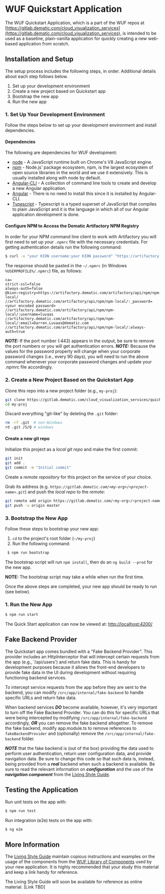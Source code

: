 WUF Quickstart Application
=============================
The WUF Quickstart Application, which is a part of the WUF repos at [https://gitlab.dematic.com/cloud_visualization_services](https://gitlab.dematic.com/cloud_visualization_services), is intended to be used as a baseline, plain-vanilla application for quickly creating a new web-based application from scratch. 


Installation and Setup
-----------------------
The setup process includes the following steps, in order.  Additional details about each step follows below.

1. Set up your development environment
2. Create a new project based on Quickstart app
3. Bootstrap the new app
4. Run the new app

### 1. Set Up Your Development Environment

Follow the steps below to set up your development environment and install dependencies.

#### Dependencies
The following are dependencies for WUF development:
* [node](https://nodejs.org/en/) - A JavaScript runtime built on Chrome's V8 JavaScript engine. 
* [npm](https://www.npmjs.com/) - Node.js' package ecosystem, npm, is the largest ecosystem of open source libraries in the world and we use it extensively.  This is usually installed along with node by default.
* [Angular-CLI](https://github.com/angular/angular-cli) - A collection of command line tools to create and develop a new Angular application.
* [Angular](https://angular.io/) - There is no need to install this since it is installed by Angular-CLI.
* [Typescript](https://www.typescriptlang.org/) - Typescript is a typed superset of JavaScript that compiles to plain JavaScript and it is the language in which all of our Angular application development is done.

#### Configure NPM to Access the Dematic Artifactory NPM Registry
In order for your NPM command line client to work with Artifactory you will first need to set up your `.npmrc` file with the necessary credentials. For getting authentication details run the following command:

```bash
$ curl -u "your KION username:your KION password" "https://artifactory.dematic.com/artifactory/api/npm/npm-local/auth/kion"
```

The response should be pasted in the `~/.npmrc` (in Windows `%USERPROFILE%/.npmrc`) file, as follows:
```text
ca=
strict-ssl=false
always-auth=false
@kion:registry=https://artifactory.dematic.com/artifactory/api/npm/npm-local/
//artifactory.dematic.com/artifactory/api/npm/npm-local/:_password=<your encoded password>
//artifactory.dematic.com/artifactory/api/npm/npm-local/:username=luvaas
//artifactory.dematic.com/artifactory/api/npm/npm-local/:email=Darren.Luvaas@dematic.com
//artifactory.dematic.com/artifactory/api/npm/npm-local/:always-auth=true
```

***NOTE:*** If the port number (:443) appears in the output, be sure to remove the port numbers or you will get authentication errors.
***NOTE:*** Because the values for the password property will change when your corporate password changes (i.e., every 90 days), you will need to run the above command whenever your corporate password changes and update your .npmrc file accordingly.

### 2. Create a New Project Based on the Quickstart App 

Clone this repo into a new project folder (e.g., `my-proj`):
```bash
git clone https://gitlab.dematic.com/cloud_visualization_services/quickstart-app
cd my-proj
```

Discard everything "git-like" by deleting the `.git` folder:
```bash
rm -rf .git  # non-Windows
rd .git /S/Q # windows
```

#### Create a new git repo

Initialize this project as a *local git repo* and make the first commit:
```bash
git init
git add .
git commit -m "Initial commit"
```

Create a *remote repository* for this project on the service of your choice.

Grab its address (e.g. *`https://gitlab.dematic.com/<my-org>/<project-name>.git`*) and push the *local repo* to the *remote*:
```bash
git remote add origin https://gitlab.dematic.com/<my-org>/<project-name>
git push -u origin master
```

### 3. Bootstrap the New App

Follow these steps to bootstrap your new app:

1. `cd` to the project's root folder (`~/my-proj`)
2. Run the following command:

```bash
 $ npm run bootstrap
```

The bootstrap script will run `npm install`, then do an `ng build --prod` for the new app.

**NOTE:** The bootstrap script may take a while when run the first time.  

Once the above steps are completed, your new app should be ready to run (see below).


### 1. Run the New App

```bash
$ npm run start
```

The Quick Start application can now be viewed at:
[http://localhost:4200/](http://localhost:4200/)


Fake Backend Provider
-----------------------
The Quickstart app comes bundled with a "Fake Backend Provider".  This provider includes an HttpInterceptor that will intercept certain requests from the app (e.g., '/api/users') and return fake data.  This is handy for development purposes because it allows the front-end developers to provide fake data in the UI during development without requiring functioning backend services.

To intercept service requests from the app before they are sent to the backend, you can modify `/src/app/internal/fake-backend` to handle specific URLs and return fake data.

When backend services ***DO*** become available, however, it's very important to turn off the Fake Backend Provider.  You can do this for specific URLs that were being intercepted by modifying `/src/app/internal/fake-backend` accordingly, ***OR*** you can remove the fake backend altogether.  To remove the fake backend, modify app.module.ts to remove references to `fakeBackendProvider` and (optionally) remove the `/src/app/internal/fake-backend` folder.

***NOTE*** that the fake backend is (out of the box) providing the data used to perform user authentication, return user configuration data, and provide navigation data.  Be sure to change this code so that such data is, instead, being provided from a ***real*** backend when such a backend is available.  Be sure to read the relevant information on ***configuration*** and the use of the ***navigation component*** from the [Living Style Guide](https://gitlab.dematic.com/cloud_visualization_services/living-style-guide).

Testing the Application
-----------------------

Run unit tests on the app with:
```bash
$ npm run test
```

Run integration (e2e) tests on the app with:
```bash
$ ng e2e
```

More Information
----------------
The [Living Style Guide](https://gitlab.dematic.com/cloud_visualization_services/living-style-guide) maintain copious instructions and examples on the usage of the components from the [WUF Library of Components](https://gitlab.dematic.com/cloud_visualization_services/common-components) used by your new application.  It is highly recommended that your study this material and keep a link handy for reference.

The Living Style Guide will soon be available for reference as online material. [Link TBD]